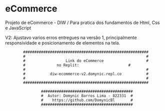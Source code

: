 # eCommerce
Projeto de eCommerce - DIW / Para pratica dos fundamentos de Html, Css e JavaScript

V2: Ajustavo varios erros entregues na versão 1, principalmente responsividade e 
posicionamento de elementos na tela.


            ########################################################
            #                                                      #
            #                  Link do eCommerce                   #
            #		       no Replit:                      #
            #                                                      #
            #           diw-ecommerce-v2.domynic.repl.co           #
            #                                                      #
            ########################################################

                    #########################################
                    #  Autor: Domynic Barros Lima - 822331  #
                    #    https://github.com/DomynicBl       #    
                    #########################################